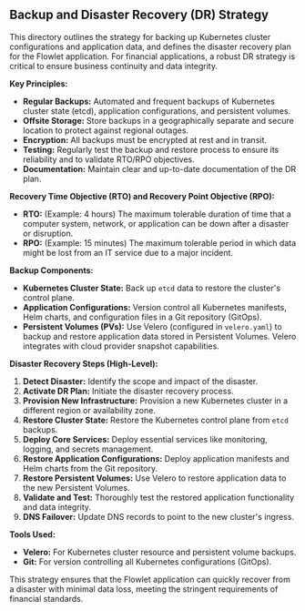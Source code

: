 ## Backup and Disaster Recovery (DR) Strategy

This directory outlines the strategy for backing up Kubernetes cluster configurations and application data, and defines the disaster recovery plan for the Flowlet application. For financial applications, a robust DR strategy is critical to ensure business continuity and data integrity.

**Key Principles:**

*   **Regular Backups:** Automated and frequent backups of Kubernetes cluster state (etcd), application configurations, and persistent volumes.
*   **Offsite Storage:** Store backups in a geographically separate and secure location to protect against regional outages.
*   **Encryption:** All backups must be encrypted at rest and in transit.
*   **Testing:** Regularly test the backup and restore process to ensure its reliability and to validate RTO/RPO objectives.
*   **Documentation:** Maintain clear and up-to-date documentation of the DR plan.

**Recovery Time Objective (RTO) and Recovery Point Objective (RPO):**

*   **RTO:** (Example: 4 hours) The maximum tolerable duration of time that a computer system, network, or application can be down after a disaster or disruption.
*   **RPO:** (Example: 15 minutes) The maximum tolerable period in which data might be lost from an IT service due to a major incident.

**Backup Components:**

*   **Kubernetes Cluster State:** Back up `etcd` data to restore the cluster's control plane.
*   **Application Configurations:** Version control all Kubernetes manifests, Helm charts, and configuration files in a Git repository (GitOps).
*   **Persistent Volumes (PVs):** Use Velero (configured in `velero.yaml`) to backup and restore application data stored in Persistent Volumes. Velero integrates with cloud provider snapshot capabilities.

**Disaster Recovery Steps (High-Level):**

1.  **Detect Disaster:** Identify the scope and impact of the disaster.
2.  **Activate DR Plan:** Initiate the disaster recovery process.
3.  **Provision New Infrastructure:** Provision a new Kubernetes cluster in a different region or availability zone.
4.  **Restore Cluster State:** Restore the Kubernetes control plane from `etcd` backups.
5.  **Deploy Core Services:** Deploy essential services like monitoring, logging, and secrets management.
6.  **Restore Application Configurations:** Deploy application manifests and Helm charts from the Git repository.
7.  **Restore Persistent Volumes:** Use Velero to restore application data to the new Persistent Volumes.
8.  **Validate and Test:** Thoroughly test the restored application functionality and data integrity.
9.  **DNS Failover:** Update DNS records to point to the new cluster's ingress.

**Tools Used:**

*   **Velero:** For Kubernetes cluster resource and persistent volume backups.
*   **Git:** For version controlling all Kubernetes configurations (GitOps).

This strategy ensures that the Flowlet application can quickly recover from a disaster with minimal data loss, meeting the stringent requirements of financial standards.


